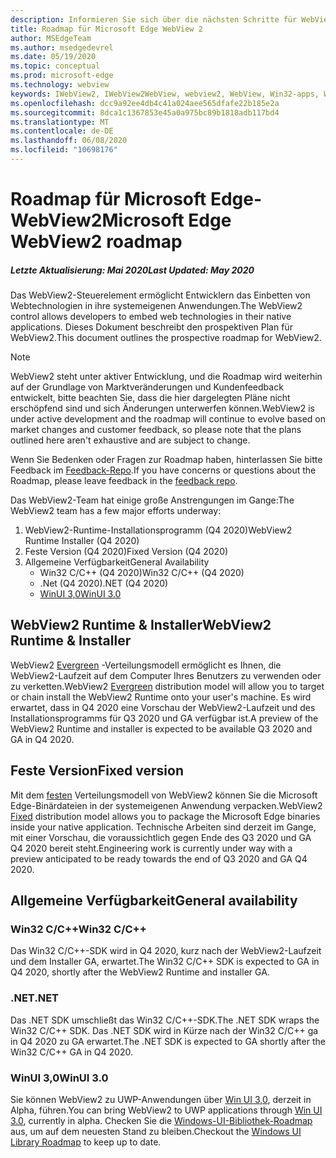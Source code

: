 ```yaml
---
description: Informieren Sie sich über die nächsten Schritte für WebView2
title: Roadmap für Microsoft Edge WebView 2
author: MSEdgeTeam
ms.author: msedgedevrel
ms.date: 05/19/2020
ms.topic: conceptual
ms.prod: microsoft-edge
ms.technology: webview
keywords: IWebView2, IWebView2WebView, webview2, WebView, Win32-apps, Win32, Edge, ICoreWebView2, ICoreWebView2Host, Browser-Steuerelement, Edge-HTML
ms.openlocfilehash: dcc9a92ee4db4c41a024aee565dfafe22b185e2a
ms.sourcegitcommit: 8dca1c1367853e45a0a975bc89b1818adb117bd4
ms.translationtype: MT
ms.contentlocale: de-DE
ms.lasthandoff: 06/08/2020
ms.locfileid: "10698176"
---
```

# <span data-ttu-id="12475-104">Roadmap für Microsoft Edge-WebView2</span><span class="sxs-lookup"><span data-stu-id="12475-104">Microsoft Edge WebView2 roadmap</span></span>

##### <span data-ttu-id="12475-105">Letzte Aktualisierung: Mai 2020</span><span class="sxs-lookup"><span data-stu-id="12475-105">Last Updated: May 2020</span></span>

<span data-ttu-id="12475-106">Das WebView2-Steuerelement ermöglicht Entwicklern das Einbetten von Webtechnologien in ihre systemeigenen Anwendungen.</span><span class="sxs-lookup"><span data-stu-id="12475-106">The WebView2 control allows developers to embed web technologies in their native applications.</span></span> <span data-ttu-id="12475-107">Dieses Dokument beschreibt den prospektiven Plan für WebView2.</span><span class="sxs-lookup"><span data-stu-id="12475-107">This document outlines the prospective roadmap for WebView2.</span></span> 

> [!NOTE]
> <span data-ttu-id="12475-108">WebView2 steht unter aktiver Entwicklung, und die Roadmap wird weiterhin auf der Grundlage von Marktveränderungen und Kundenfeedback entwickelt, bitte beachten Sie, dass die hier dargelegten Pläne nicht erschöpfend sind und sich Änderungen unterwerfen können.</span><span class="sxs-lookup"><span data-stu-id="12475-108">WebView2 is under active development and the roadmap will continue to evolve based on market changes and customer feedback, so please note that the plans outlined here aren't exhaustive and are subject to change.</span></span> 

<span data-ttu-id="12475-109">Wenn Sie Bedenken oder Fragen zur Roadmap haben, hinterlassen Sie bitte Feedback im [Feedback-Repo](https://github.com/MicrosoftEdge/WebViewFeedback).</span><span class="sxs-lookup"><span data-stu-id="12475-109">If you have concerns or questions about the Roadmap, please leave feedback in the [feedback repo](https://github.com/MicrosoftEdge/WebViewFeedback).</span></span>

<span data-ttu-id="12475-110">Das WebView2-Team hat einige große Anstrengungen im Gange:</span><span class="sxs-lookup"><span data-stu-id="12475-110">The WebView2 team has a few major efforts underway:</span></span>

1.  <span data-ttu-id="12475-111">WebView2-Runtime-Installationsprogramm (Q4 2020)</span><span class="sxs-lookup"><span data-stu-id="12475-111">WebView2 Runtime Installer (Q4 2020)</span></span>
2.  <span data-ttu-id="12475-112">Feste Version (Q4 2020)</span><span class="sxs-lookup"><span data-stu-id="12475-112">Fixed Version (Q4 2020)</span></span>
3.  <span data-ttu-id="12475-113">Allgemeine Verfügbarkeit</span><span class="sxs-lookup"><span data-stu-id="12475-113">General Availability</span></span> 
    *   <span data-ttu-id="12475-114">Win32 C/C++ (Q4 2020)</span><span class="sxs-lookup"><span data-stu-id="12475-114">Win32 C/C++ (Q4 2020)</span></span>
    *   <span data-ttu-id="12475-115">.Net (Q4 2020)</span><span class="sxs-lookup"><span data-stu-id="12475-115">.NET (Q4 2020)</span></span>
    *   [<span data-ttu-id="12475-116">WinUI 3,0</span><span class="sxs-lookup"><span data-stu-id="12475-116">WinUI 3.0</span></span>](https://github.com/microsoft/microsoft-ui-xaml/blob/master/docs/roadmap.md)

## <span data-ttu-id="12475-117">WebView2 Runtime & Installer</span><span class="sxs-lookup"><span data-stu-id="12475-117">WebView2 Runtime & Installer</span></span>

<span data-ttu-id="12475-118">WebView2 [Evergreen](./concepts/distribution.md#microsoft-edge-webview2-runtime) -Verteilungsmodell ermöglicht es Ihnen, die WebView2-Laufzeit auf dem Computer Ihres Benutzers zu verwenden oder zu verketten.</span><span class="sxs-lookup"><span data-stu-id="12475-118">WebView2 [Evergreen](./concepts/distribution.md#microsoft-edge-webview2-runtime) distribution model will allow you to target or chain install the WebView2 Runtime onto your user's machine.</span></span> <span data-ttu-id="12475-119">Es wird erwartet, dass in Q4 2020 eine Vorschau der WebView2-Laufzeit und des Installationsprogramms für Q3 2020 und GA verfügbar ist.</span><span class="sxs-lookup"><span data-stu-id="12475-119">A preview of the WebView2 Runtime and installer is expected to be available Q3 2020 and GA in Q4 2020.</span></span>

## <span data-ttu-id="12475-120">Feste Version</span><span class="sxs-lookup"><span data-stu-id="12475-120">Fixed version</span></span>

<span data-ttu-id="12475-121">Mit dem [festen](./concepts/distribution.md#roadmap) Verteilungsmodell von WebView2 können Sie die Microsoft Edge-Binärdateien in der systemeigenen Anwendung verpacken.</span><span class="sxs-lookup"><span data-stu-id="12475-121">WebView2 [Fixed](./concepts/distribution.md#roadmap) distribution model allows you to package the Microsoft Edge binaries inside your native application.</span></span> <span data-ttu-id="12475-122">Technische Arbeiten sind derzeit im Gange, mit einer Vorschau, die voraussichtlich gegen Ende des Q3 2020 und GA Q4 2020 bereit steht.</span><span class="sxs-lookup"><span data-stu-id="12475-122">Engineering work is currently under way with a preview anticipated to be ready towards the end of  Q3 2020 and GA Q4 2020.</span></span>

## <span data-ttu-id="12475-123">Allgemeine Verfügbarkeit</span><span class="sxs-lookup"><span data-stu-id="12475-123">General availability</span></span> 

### <span data-ttu-id="12475-124">Win32 C/C++</span><span class="sxs-lookup"><span data-stu-id="12475-124">Win32 C/C++</span></span>

<span data-ttu-id="12475-125">Das Win32 C/C++-SDK wird in Q4 2020, kurz nach der WebView2-Laufzeit und dem Installer GA, erwartet.</span><span class="sxs-lookup"><span data-stu-id="12475-125">The Win32 C/C++ SDK is expected to GA in Q4 2020, shortly after the WebView2 Runtime and installer GA.</span></span>

### <span data-ttu-id="12475-126">.NET</span><span class="sxs-lookup"><span data-stu-id="12475-126">.NET</span></span>

<span data-ttu-id="12475-127">Das .NET SDK umschließt das Win32 C/C++-SDK.</span><span class="sxs-lookup"><span data-stu-id="12475-127">The .NET SDK wraps the Win32 C/C++ SDK.</span></span> <span data-ttu-id="12475-128">Das .NET SDK wird in Kürze nach der Win32 C/C++ ga in Q4 2020 zu GA erwartet.</span><span class="sxs-lookup"><span data-stu-id="12475-128">The .NET SDK is expected to GA shortly after the Win32 C/C++ GA in Q4 2020.</span></span>

### <span data-ttu-id="12475-129">WinUI 3,0</span><span class="sxs-lookup"><span data-stu-id="12475-129">WinUI 3.0</span></span>

<span data-ttu-id="12475-130">Sie können WebView2 zu UWP-Anwendungen über [Win UI 3,0](/uwp/toolkits/winui3/), derzeit in Alpha, führen.</span><span class="sxs-lookup"><span data-stu-id="12475-130">You can bring WebView2 to UWP applications through [Win UI 3.0](/uwp/toolkits/winui3/), currently in alpha.</span></span> <span data-ttu-id="12475-131">Checken Sie die [Windows-UI-Bibliothek-Roadmap](https://github.com/microsoft/microsoft-ui-xaml/blob/master/docs/roadmap.md) aus, um auf dem neuesten Stand zu bleiben.</span><span class="sxs-lookup"><span data-stu-id="12475-131">Checkout the [Windows UI Library Roadmap](https://github.com/microsoft/microsoft-ui-xaml/blob/master/docs/roadmap.md) to keep up to date.</span></span>  
